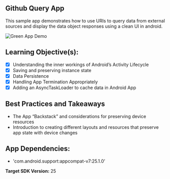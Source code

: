 ## Github Query App

This sample app demonstrates how to use URIs to query data from external sources and display the data object responses using a clean UI in android.

![Green App Demo](https://user-images.githubusercontent.com/7875284/38591485-f12be14e-3d04-11e8-8487-cd2625b861d9.gif)

## Learning Objective(s):

- [x] Understanding the inner workings of Android’s Activity Lifecycle 
- [x] Saving and preserving instance state
- [x] Data Persistence 
- [x] Handling App Termination Appropriately 
- [x] Adding an AsyncTaskLoader to cache data in Android App
 
## Best Practices and Takeaways 

-	The App “Backstack” and considerations for preserving device resources 
-	Introduction to creating different layouts and resources that preserve app state with device changes

## App Dependencies: 
-	'com.android.support:appcompat-v7:25.1.0’

**Target SDK Version:** 25

